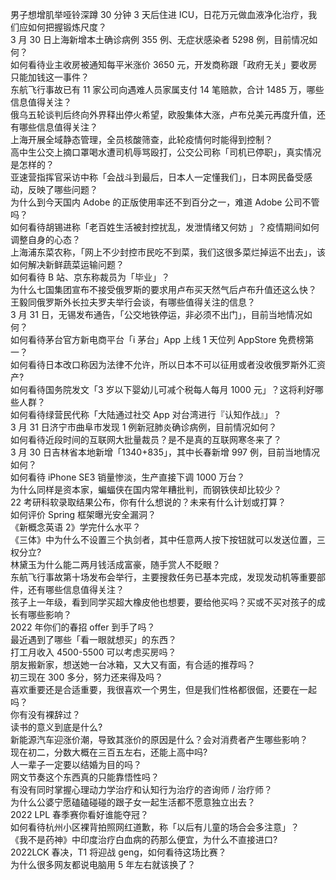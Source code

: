 男子想增肌举哑铃深蹲 30 分钟 3 天后住进 ICU，日花万元做血液净化治疗，我们应如何把握锻炼尺度？  
3 月 30 日上海新增本土确诊病例 355 例、无症状感染者 5298 例，目前情况如何？  
如何看待业主收房被通知每平米涨价 3650 元，开发商称跟「政府无关」要收房只能加钱这一事件？  
东航飞行事故已有 11 家公司向遇难人员家属支付 14 笔赔款，合计 1485 万，哪些信息值得关注？  
俄乌五轮谈判后终向外界释出停火希望，欧股集体大涨，卢布兑美元再度升值，还有哪些信息值得关注？  
上海开展全域静态管理，全员核酸筛查，此轮疫情何时能得到控制？  
高中生公交上摘口罩喝水遭司机辱骂殴打，公交公司称「司机已停职」，真实情况是怎样的？  
亚速营指挥官采访中称「会战斗到最后，日本人一定懂我们」，日本网民备受感动，反映了哪些问题？  
为什么到今天国内 Adobe 的正版使用率还不到百分之一，难道 Adobe 公司不管吗？  
如何看待胡锡进称「老百姓生活被封控扰乱，发泄情绪又何妨 」？疫情期间如何调整自身的心态？  
上海浦东菜农称，「网上不少封控市民吃不到菜，我们这很多菜烂掉运不出去」，该如何解决新鲜蔬菜运输问题？  
如何看待 B 站、京东称裁员为「毕业」？  
为什么七国集团宣布不接受俄罗斯的要求用卢布买天然气后卢布升值还这么快？  
王毅同俄罗斯外长拉夫罗夫举行会谈，有哪些值得关注的信息？  
3 月 31 日，无锡发布通告，「公交地铁停运，非必须不出门」，目前当地情况如何？  
如何看待茅台官方新电商平台「i 茅台」App 上线 1 天位列 AppStore 免费榜第一？  
如何看待日本改口称因为法律不允许，所以日本不可以征用或者没收俄罗斯外汇资产?  
如何看待国务院发文「3 岁以下婴幼儿可减个税每人每月 1000 元」？这将利好哪些人群？  
如何看待绿营民代称「大陆通过社交 App 对台湾进行『认知作战』」？  
3 月 31 日济宁市曲阜市发现 1 例新冠肺炎确诊病例，目前情况如何？  
如何看待近段时间的互联网大批量裁员？是不是真的互联网寒冬来了？  
3 月 30 日吉林省本地新增「1340+835」，其中长春新增 997 例，目前当地情况如何？  
如何看待 iPhone SE3 销量惨淡，生产直接下调 1000 万台？  
为什么同样是资本家，蝙蝠侠在国内常年糟批判，而钢铁侠却比较少？  
22 考研科软录取结果公布，你有什么想说的？未来有什么计划或打算？  
如何评价 Spring 框架曝光安全漏洞？  
《新概念英语 2》学完什么水平？  
《三体》中为什么不设置三个执剑者，其中任意两人按下按钮就可以发送位置，三权分立?  
林黛玉为什么能二两月钱活成富豪，随手赏人不眨眼？  
东航飞行事故第十场发布会举行，主要搜救任务已基本完成，发现发动机等重要部件，还有哪些信息值得关注？  
孩子上一年级，看到同学买超大橡皮他也想要，要给他买吗？买或不买对孩子的成长有哪些影响？  
2022 年你们的春招 offer 到手了吗？  
最近遇到了哪些「看一眼就想买」的东西？  
打工月收入 4500-5500    可以考虑买房吗？  
朋友搬新家，想送她一台冰箱，又大又有面，有合适的推荐吗？  
初三现在 300 多分，努力还来得及吗？  
喜欢重要还是合适重要，我很喜欢一个男生，但是我们性格都很倔，还要在一起吗？  
你有没有裸辞过？  
读书的意义到底是什么?  
新能源汽车迎涨价潮，导致其涨价的原因是什么？会对消费者产生哪些影响？  
现在初二，分数大概在三百五左右，还能上高中吗?  
人一辈子一定要以结婚为目的吗？  
网文节奏这个东西真的只能靠悟性吗？  
有没有同时掌握心理动力学治疗和认知行为治疗的咨询师 / 治疗师？  
为什么公婆宁愿磕磕碰碰的跟子女一起生活都不愿意独立出去？  
2022 LPL 春季赛你看好谁能夺冠？  
如何看待杭州小区裸背拍照网红道歉，称「以后有儿童的场合会多注意」？  
《我不是药神》中印度治疗白血病的药那么便宜，为什么不直接进口?  
2022LCK 春决，T1 将迎战 geng，如何看待这场比赛？  
为什么很多网友都说电脑用 5 年左右就该换了？  
